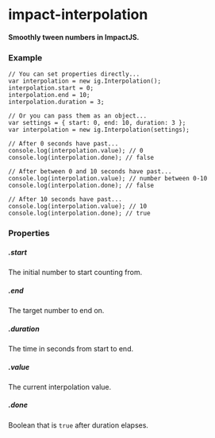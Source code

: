 impact-interpolation
====================

#### Smoothly tween numbers in ImpactJS. ####

### Example ###

```
// You can set properties directly...
var interpolation = new ig.Interpolation();
interpolation.start = 0;
interpolation.end = 10;
interpolation.duration = 3;

// Or you can pass them as an object...
var settings = { start: 0, end: 10, duration: 3 };
var interpolation = new ig.Interpolation(settings);

// After 0 seconds have past...
console.log(interpolation.value); // 0
console.log(interpolation.done); // false

// After between 0 and 10 seconds have past...
console.log(interpolation.value); // number between 0-10
console.log(interpolation.done); // false

// After 10 seconds have past...
console.log(interpolation.value); // 10
console.log(interpolation.done); // true
```

### Properties ###

##### .start #####
The initial number to start counting from.

##### .end #####
The target number to end on.

##### .duration #####
The time in seconds from start to end.

##### .value #####
The current interpolation value.

##### .done #####
Boolean that is `true` after duration elapses.

